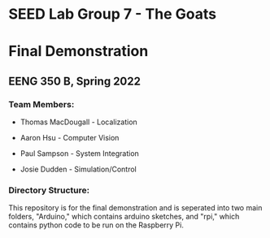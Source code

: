 # SEED Lab Group 7 - The Goats

# Final Demonstration

## EENG 350 B, Spring 2022

### Team Members:

- Thomas MacDougall - Localization

- Aaron Hsu - Computer Vision

- Paul Sampson - System Integration

- Josie Dudden - Simulation/Control

### Directory Structure:

This repository is for the final demonstration and is seperated into two main folders, "Arduino," which contains arduino sketches, and "rpi," which contains python code to be run on the Raspberry Pi.
